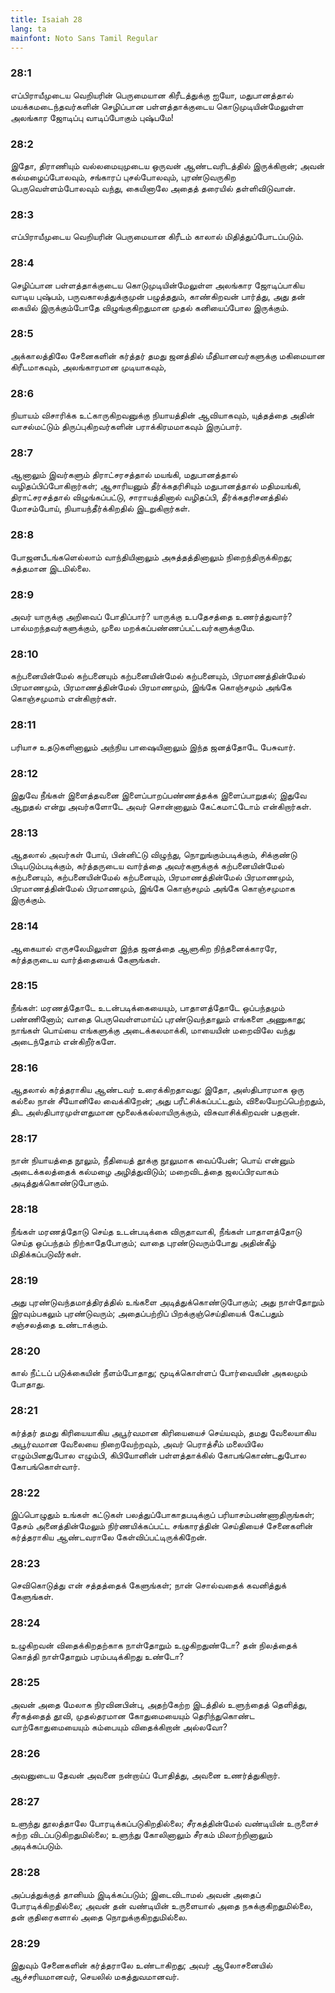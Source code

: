 ```yaml
---
title: Isaiah 28
lang: ta
mainfont: Noto Sans Tamil Regular
---
```


###  28:1

எப்பிராயீமுடைய வெறியரின் பெருமையான கிரீடத்துக்கு ஐயோ, மதுபானத்தால் மயக்கமடைந்தவர்களின் செழிப்பான பள்ளத்தாக்குடைய கொடுமுடியின்மேலுள்ள அலங்கார ஜோடிப்பு வாடிப்போகும் புஷ்பமே!

###  28:2

இதோ, திராணியும் வல்லமையுமுடைய ஒருவன் ஆண்டவரிடத்தில் இருக்கிறான்; அவன் கல்மழைப்போலவும், சங்காரப் புசல்போலவும், புரண்டுவருகிற பெருவெள்ளம்போலவும் வந்து, கையினாலே அதைத் தரையில் தள்ளிவிடுவான்.

###  28:3

எப்பிராயீமுடைய வெறியரின் பெருமையான கிரீடம் காலால் மிதித்துப்போடப்படும்.

###  28:4

செழிப்பான பள்ளத்தாக்குடைய கொடுமுடியின்மேலுள்ள அலங்கார ஜோடிப்பாகிய வாடிய புஷ்பம், பருவகாலத்துக்குமுன் பழுத்ததும், காண்கிறவன் பார்த்து, அது தன் கையில் இருக்கும்போதே விழுங்குகிறதுமான முதல் கனியைப்போல இருக்கும்.

###  28:5

அக்காலத்திலே சேனைகளின் கர்த்தர் தமது ஜனத்தில் மீதியானவர்களுக்கு மகிமையான கிரீடமாகவும், அலங்காரமான முடியாகவும்,

###  28:6

நியாயம் விசாரிக்க உட்காருகிறவனுக்கு நியாயத்தின் ஆவியாகவும், யுத்தத்தை அதின் வாசல்மட்டும் திருப்புகிறவர்களின் பராக்கிரமமாகவும் இருப்பார்.

###  28:7

ஆனாலும் இவர்களும் திராட்சரசத்தால் மயங்கி, மதுபானத்தால் வழிதப்பிப்போகிறார்கள்; ஆசாரியனும் தீர்க்கதரிசியும் மதுபானத்தால் மதிமயங்கி, திராட்சரசத்தால் விழுங்கப்பட்டு, சாராயத்தினால் வழிதப்பி, தீர்க்கதரிசனத்தில் மோசம்போய், நியாயந்தீர்க்கிறதில் இடறுகிறார்கள்.

###  28:8

போஜனபீடங்களெல்லாம் வாந்தியினாலும் அசுத்தத்தினாலும் நிறைந்திருக்கிறது; சுத்தமான இடமில்லை.

###  28:9

அவர் யாருக்கு அறிவைப் போதிப்பார்? யாருக்கு உபதேசத்தை உணர்த்துவார்? பால்மறந்தவர்களுக்கும், முலை மறக்கப்பண்ணப்பட்டவர்களுக்குமே.

###  28:10

கற்பனையின்மேல் கற்பனையும் கற்பனையின்மேல் கற்பனையும், பிரமாணத்தின்மேல் பிரமாணமும், பிரமாணத்தின்மேல் பிரமாணமும், இங்கே கொஞ்சமும் அங்கே கொஞ்சமுமாம் என்கிறார்கள்.

###  28:11

பரியாச உதடுகளினாலும் அந்நிய பாஷையினாலும் இந்த ஜனத்தோடே பேசுவார்.

###  28:12

இதுவே நீங்கள் இளைத்தவனை இளைப்பாறப்பண்ணத்தக்க இளைப்பாறுதல்; இதுவே ஆறுதல் என்று அவர்களோடே அவர் சொன்னாலும் கேட்கமாட்டோம் என்கிறார்கள்.

###  28:13

ஆதலால் அவர்கள் போய், பின்னிட்டு விழுந்து, நொறுங்கும்படிக்கும், சிக்குண்டு பிடிபடும்படிக்கும், கர்த்தருடைய வார்த்தை அவர்களுக்குக் கற்பனையின்மேல் கற்பனையும், கற்பனையின்மேல் கற்பனையும், பிரமாணத்தின்மேல் பிரமாணமும், பிரமாணத்தின்மேல் பிரமாணமும், இங்கே கொஞ்சமும் அங்கே கொஞ்சமுமாக இருக்கும்.

###  28:14

ஆகையால் எருசலேமிலுள்ள இந்த ஜனத்தை ஆளுகிற நிந்தனைக்காரரே, கர்த்தருடைய வார்த்தையைக் கேளுங்கள்.

###  28:15

நீங்கள்: மரணத்தோடே உடன்படிக்கையையும், பாதாளத்தோடே ஒப்பந்தமும் பண்ணினோம்; வாதை பெருவெள்ளமாய்ப் புரண்டுவந்தாலும் எங்களை அணுகாது; நாங்கள் பொய்யை எங்களுக்கு அடைக்கலமாக்கி, மாயையின் மறைவிலே வந்து அடைந்தோம் என்கிறீர்களே.

###  28:16

ஆதலால் கர்த்தராகிய ஆண்டவர் உரைக்கிறதாவது: இதோ, அஸ்திபாரமாக ஒரு கல்லை நான் சீயோனிலே வைக்கிறேன்; அது பரீட்சிக்கப்பட்டதும், விலையேறப்பெற்றதும், திட அஸ்திபாரமுள்ளதுமான மூலைக்கல்லாயிருக்கும், விசுவாசிக்கிறவன் பதறான்.

###  28:17

நான் நியாயத்தை நூலும், நீதியைத் தூக்கு நூலுமாக வைப்பேன்; பொய் என்னும் அடைக்கலத்தைக் கல்மழை அழித்துவிடும்; மறைவிடத்தை ஜலப்பிரவாகம் அடித்துக்கொண்டுபோகும்.

###  28:18

நீங்கள் மரணத்தோடு செய்த உடன்படிக்கை விருதாவாகி, நீங்கள் பாதாளத்தோடு செய்த ஒப்பந்தம் நிற்காதேபோகும்; வாதை புரண்டுவரும்போது அதின்கீழ் மிதிக்கப்படுவீர்கள்.

###  28:19

அது புரண்டுவந்தமாத்திரத்தில் உங்களை அடித்துக்கொண்டுபோகும்; அது நாள்தோறும் இரவும்பகலும் புரண்டுவரும்; அதைப்பற்றிப் பிறக்குஞ்செய்தியைக் கேட்பதும் சஞ்சலத்தை உண்டாக்கும்.

###  28:20

கால் நீட்டப் படுக்கையின் நீளம்போதாது; மூடிக்கொள்ளப் போர்வையின் அகலமும் போதாது.

###  28:21

கர்த்தர் தமது கிரியையாகிய அபூர்வமான கிரியையைச் செய்யவும், தமது வேலையாகிய அபூர்வமான வேலையை நிறைவேற்றவும், அவர் பெராத்சீம் மலையிலே எழும்பினதுபோல எழும்பி, கிபியோனின் பள்ளத்தாக்கில் கோபங்கொண்டதுபோல கோபங்கொள்வார்.

###  28:22

இப்பொழுதும் உங்கள் கட்டுகள் பலத்துப்போகாதபடிக்குப் பரியாசம்பண்ணாதிருங்கள்; தேசம் அனைத்தின்மேலும் நிர்ணயிக்கப்பட்ட சங்காரத்தின் செய்தியைச் சேனைகளின் கர்த்தராகிய ஆண்டவராலே கேள்விப்பட்டிருக்கிறேன்.

###  28:23

செவிகொடுத்து என் சத்தத்தைக் கேளுங்கள்; நான் சொல்வதைக் கவனித்துக் கேளுங்கள்.

###  28:24

உழுகிறவன் விதைக்கிறதற்காக நாள்தோறும் உழுகிறதுண்டோ? தன் நிலத்தைக் கொத்தி நாள்தோறும் பரம்படிக்கிறது உண்டோ?

###  28:25

அவன் அதை மேலாக நிரவினபின்பு, அதற்கேற்ற இடத்தில் உளுந்தைத் தெளித்து, சீரகத்தைத் தூவி, முதல்தரமான கோதுமையையும் தெரிந்துகொண்ட வாற்கோதுமையையும் கம்பையும் விதைக்கிறான் அல்லவோ?

###  28:26

அவனுடைய தேவன் அவனை நன்றாய்ப் போதித்து, அவனை உணர்த்துகிறார்.

###  28:27

உளுந்து தூலத்தாலே போரடிக்கப்படுகிறதில்லை; சீரகத்தின்மேல் வண்டியின் உருளைச் சுற்ற விடப்படுகிறதுமில்லை; உளுந்து கோலினாலும் சீரகம் மிலாற்றினாலும் அடிக்கப்படும்.

###  28:28

அப்பத்துக்குத் தானியம் இடிக்கப்படும்; இடைவிடாமல் அவன் அதைப் போரடிக்கிறதில்லை; அவன் தன் வண்டியின் உருளையால் அதை நசுக்குகிறதுமில்லை, தன் குதிரைகளால் அதை நொறுக்குகிறதுமில்லை.

###  28:29

இதுவும் சேனைகளின் கர்த்தராலே உண்டாகிறது; அவர் ஆலோசனையில் ஆச்சரியமானவர், செயலில் மகத்துவமானவர்.

